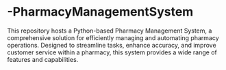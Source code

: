# -PharmacyManagementSystem
This repository hosts a Python-based Pharmacy Management System, a comprehensive solution for efficiently managing and automating pharmacy operations. Designed to streamline tasks, enhance accuracy, and improve customer service within a pharmacy, this system provides a wide range of features and capabilities.
